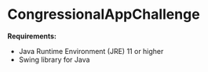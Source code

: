 # CongressionalAppChallenge

**Requirements:**

* Java Runtime Environment (JRE) 11 or higher
* Swing library for Java


